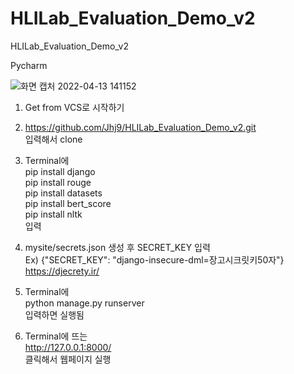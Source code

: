 # HLILab_Evaluation_Demo_v2
HLILab_Evaluation_Demo_v2

Pycharm

![화면 캡처 2022-04-13 141152](https://user-images.githubusercontent.com/50137851/163105666-d975d5a9-6f46-4015-bd12-92cf726cc163.png)

1) Get from VCS로 시작하기

2) https://github.com/Jhj9/HLILab_Evaluation_Demo_v2.git <br>
입력해서 clone<br>

3) Terminal에<br> 
  pip install django <br>
  pip install rouge <br>
  pip install datasets <br>
  pip install bert_score <br>
  pip install nltk <br>
입력

4) mysite/secrets.json 생성 후 SECRET_KEY 입력 <br>
  Ex) {"SECRET_KEY": "django-insecure-dml=장고시크릿키50자"} <br>
  https://djecrety.ir/

5) Terminal에  
  python manage.py runserver <br>
입력하면 실행됨

6) Terminal에 뜨는 <br>
  http://127.0.0.1:8000/ <br>
클릭해서 웹페이지 실행
